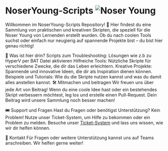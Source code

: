 # NoserYoung-Scripts ![Noser Young]([https://media.licdn.com/dms/image/v2/C4E0BAQGQY8juJzl00A/company-logo_200_200/company-logo_200_200/0/1680001574572/noser_young_logo?e=2147483647&v=beta&t=lCb_3tecZXi_zdPh13t-yXrtLKPZbX0yxly8D6UAQWw](https://www.talentfoerderungplus.ch/var/site/storage/images/talent-practices/noser-young-ag/5867-8-ger-CH/noser-young-ag_i480.jpg))


Willkommen im NoserYoung-Scripts Repository! 🎉 Hier findest du eine Sammlung von praktischen und kreativen Skripten, die speziell für die Noser Young von Lernenden erstellt wurden. Ob du nach coolen Tools suchst oder einfach nur neugierig auf spannende Projekte bist – du bist hier genau richtig!

🚀 Was ist hier drin?
Scripts zum Troubleshooting: Lösungen wie z.b zu HyperV per BAT Datei aktivieren 
Hilfreiche Tools: Nützliche Skripte für verschiedene Zwecke, die dir das Leben erleichtern.
Kreative Projekte: Spannende und innovative Ideen, die dir als Inspiration dienen können.
Beispiele und Tutorials: Wie du die Skripte nutzen kannst und was du damit alles anstellen kannst.
🛠️ Mitmachen und beitragen
Wir freuen uns über jede Art von Beitrag! Wenn du eine coole Idee hast oder ein bestehendes Skript verbessern möchtest, leg los und erstelle einen Pull-Request. Dein Beitrag wird unsere Sammlung noch besser machen!

🎟️ Support und Fragen
Hast du Fragen oder benötigst Unterstützung? Kein Problem! Nutze unser Ticket-System, um Hilfe zu bekommen oder ein Problem zu melden. Besuche unser [Ticket-System](https://ticketing.noseryoung.ch/) und lass uns wissen, wie wir dir helfen können.

📢 Kontakt
Für Fragen oder weitere Unterstützung kannst uns auf Teams anschreiben. Wir helfen gerne weiter!

